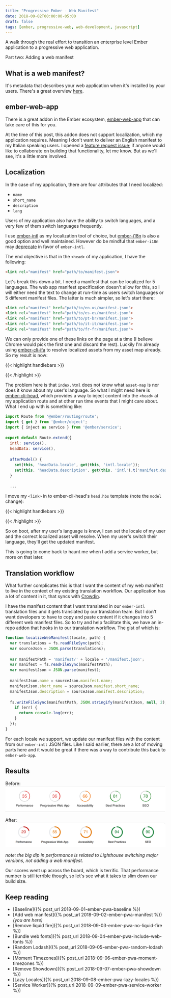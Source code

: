 ```yaml
---
title: "Progressive Ember - Web Manifest"
date: 2018-09-02T00:00:00-05:00
draft: false
tags: [ember, progressive-web, web-development, javascript]
---
```


A walk through the real effort to transition an enterprise level Ember application to a progressive web application.

Part two: Adding a web manifest
<!--more-->

## What is a web manifest?
It's metadata that describes your web application when it's installed by your users. There's a great overview [here](https://developers.google.com/web/fundamentals/web-app-manifest/#top_of_page).

## ember-web-app
There is a great addon in the Ember ecosystem, [ember-web-app](https://github.com/san650/ember-web-app) that can take care of this for you.

At the time of this post, this addon does not support localization, which my application requires. Meaning I don't want to deliver an English manifest to my Italian speaking users. I opened a [feature request issue](https://github.com/san650/ember-web-app/issues/88); if anyone would like to collaborate on building that functionality, let me know. But as we'll see, it's a little more involved.

## Localization
In the case of my application, there are four attributes that I need localized:

- `name`
- `short_name`
- `description`
- `lang`

Users of my application also have the ability to switch languages, and a very few of them switch languages frequently.

I use [ember-intl](https://github.com/ember-intl/ember-intl) as my localization tool of choice, but [ember-i18n](https://github.com/jamesarosen/ember-i18n) is also a good option and well maintained. However do be mindful that `ember-i18n` may [deprecate](https://github.com/jamesarosen/ember-i18n/issues/481) in favor of `ember-intl`.

The end objective is that in the `<head>` of my application, I have the following:

```html
<link rel="manifest" href="path/to/manifest.json">
```

Let's break this down a bit. I need a manifest that can be localized for 5 languages. The web app manifest specification doesn't allow for this, so I will either need the text to change at run-time as users switch languages or 5 different manifest files. The latter is much simpler, so let's start there:

```html
<link rel="manifest" href="path/to/en-us/manifest.json">
<link rel="manifest" href="path/to/es-es/manifest.json">
<link rel="manifest" href="path/to/pt-br/manifest.json">
<link rel="manifest" href="path/to/it-it/manifest.json">
<link rel="manifest" href="path/to/fr-fr/manifest.json">
```

We can only provide one of these links on the page at a time (I believe Chrome would pick the first one and discard the rest). Luckily I'm already using [ember-cli-ifa](https://github.com/RuslanZavacky/ember-cli-ifa) to resolve localized assets from my asset map already. So my result is now:

{{< highlight handlebars >}}
<link rel="manifest" href={{asset-map (concat "manifest/" user.locale "/manifest.json")}}>
{{< /highlight >}}

The problem here is that `index.html` does not know what `asset-map` is nor does it know about my user's language. So what I might need here is [ember-cli-head](https://github.com/ronco/ember-cli-head), which provides a way to inject content into the `<head>` at my application route and at other run time events that I might care about. What I end up with is something like:

```javascript
import Route from '@ember/routing/route';
import { get } from '@ember/object';
import { inject as service } from '@ember/service';

export default Route.extend({
  intl: service(),
  headData: service(),

  afterModel() {
    set(this, 'headData.locale', get(this, 'intl.locale'));
    set(this, 'headData.description', get(this, 'intl').t('manifest.description'));
  }

  ...
```

I move my `<link>` in to ember-cli-head's `head.hbs` template (note the `model` change):

{{< highlight handlebars >}}
<link rel="manifest" href={{asset-map (concat "manifest/" model.locale "/manifest.json")}}>
{{< /highlight >}}

So on boot, after my user's language is know, I can set the locale of my user and the correct localized asset will resolve. When my user's switch their language, they'll get the updated manifest.

This is going to come back to haunt me when I add a service worker, but more on that later.

## Translation workflow
What further complicates this is that I want the content of my web manifest to live in the context of my existing translation workflow. Our application has a lot of content in it, that syncs with [Crowdin](https://crowdin.com/).

I have the manifest content that I want translated in our `ember-intl` translation files and it gets translated by our translation team. But I don't want developers to have to copy and paste content if it changes into 5 different web manifest files. So to try and help facilitate this, we have an in-repo addon that hooks in to our translation workflow. The gist of which is:

```javascript
function localizeWebManifest(locale, path) {
  var translations = fs.readFileSync(path);
  var sourceJson = JSON.parse(translations);

  var manifestPath = 'manifest/' + locale + '/manifest.json';
  var manifest = fs.readFileSync(manifestPath);
  var manifestJson = JSON.parse(manifest);

  manifestJson.name = sourceJson.manifest.name;
  manifestJson.short_name = sourceJson.manifest.short_name;
  manifestJson.description = sourceJson.manifest.description;

  fs.writeFileSync(manifestPath, JSON.stringify(manifestJson, null, 2), function (err) {
    if (err) {
      return console.log(err);
    }
  });
}
```

For each locale we support, we update our manifest files with the content from our `ember-intl` JSON files. Like I said earlier, there are a lot of moving parts here and it would be great if there was a way to contribute this back to `ember-web-app`.

## Results
Before:
![Baseline Lighthouse](images/baseline-lighthouse.png "Baseline - Lighthouse")

After:
![Web Manifest Lighthouse](images/manifest-lighthouse.png "Web Manifest - Lighthouse")

_note: the big dip in performance is related to Lighthouse switching major versions, not adding a web manifest._

Our scores went up across the board, which is terrific. That performance number is still terrible though, so let's see what it takes to slim down our build size.

## Keep reading
- [Baseline]({% post_url 2018-09-01-ember-pwa-baseline %}) 
- [Add web manifest]({% post_url 2018-09-02-ember-pwa-manifest %}) _(you are here)_
- [Remove liquid fire]({% post_url 2018-09-03-ember-pwa-no-liquid-fire %}) 
- [Bundle web fonts]({% post_url 2018-09-04-ember-pwa-include-web-fonts %})  
- [Random Lodash]({% post_url 2018-09-05-ember-pwa-random-lodash %})
- [Moment Timezones]({% post_url 2018-09-06-ember-pwa-moment-timezones %})
- [Remove Showdown]({% post_url 2018-09-07-ember-pwa-showdown %})
- [Lazy Locales]({% post_url 2018-09-08-ember-pwa-lazy-locales %})
- [Service Worker]({% post_url 2018-09-09-ember-pwa-service-worker %})